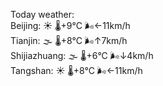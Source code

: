 Today weather:  
Beijing: ☀️   🌡️+9°C 🌬️←11km/h  
Tianjin: 🌫  🌡️+8°C 🌬️↑7km/h  
Shijiazhuang: 🌫  🌡️+6°C 🌬️↓4km/h  
Tangshan: ☀️   🌡️+8°C 🌬️←11km/h  
